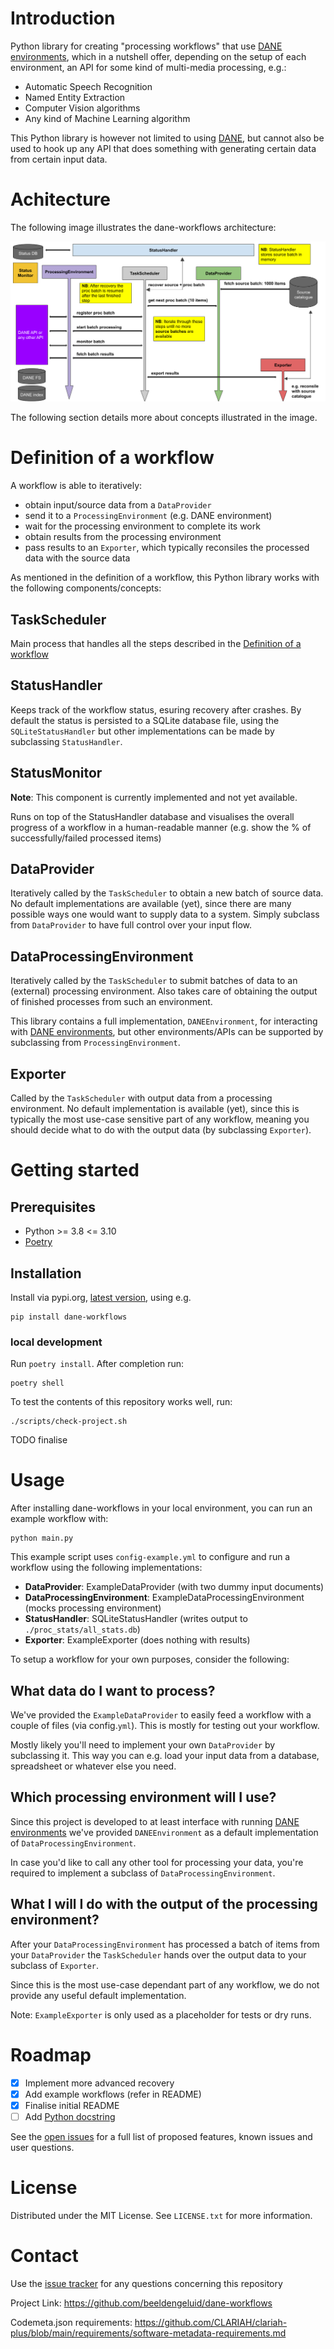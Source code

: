 # Introduction

Python library for creating "processing workflows" that use [DANE environments](https://github.com/beeldengeluid/dane-environments), which in a nutshell offer, depending on the setup of each environment, an API for some kind of multi-media processing, e.g.:

* Automatic Speech Recognition
* Named Entity Extraction
* Computer Vision algorithms
* Any kind of Machine Learning algorithm

This Python library is however not limited to using [DANE](https://github.com/CLARIAH/DANE), but cannot also be used to hook up any API that does something with generating certain data from certain input data.

# Achitecture

The following image illustrates the dane-workflows architecture:

![Image](architecture.png)

The following section details more about concepts illustrated in the image.

# Definition of a workflow

A workflow is able to iteratively:
- obtain input/source data from a `DataProvider`
- send it to a `ProcessingEnvironment` (e.g. DANE environment)
- wait for the processing environment to complete its work
- obtain results from the processing environment
- pass results to an `Exporter`, which typically reconsiles the processed data with the source data     

As mentioned in the definition of a workflow, this Python library works with the following components/concepts:

## TaskScheduler

Main process that handles all the steps described in the [Definition of a workflow]()

## StatusHandler

Keeps track of the workflow status, esuring recovery after crashes. By default the status is persisted to a SQLite database file, using the `SQLiteStatusHandler` but other implementations can be made by subclassing `StatusHandler`. 

## StatusMonitor

**Note**: This component is currently implemented and not yet available. 

Runs on top of the StatusHandler database and visualises the overall progress of a workflow in a human-readable manner (e.g. show the % of successfully/failed processed items)

## DataProvider

Iteratively called by the `TaskScheduler` to obtain a new batch of source data. No default implementations are available (yet), since there are many possible ways one would want to supply data to a system. Simply subclass from `DataProvider` to have full control over your input flow.

## DataProcessingEnvironment

Iteratively called by the `TaskScheduler` to submit batches of data to an (external) processing environment. Also takes care of obtaining the output of finished processes from such an environment.

This library contains a full implementation, `DANEEnvironment`, for interacting with [DANE environments](https://github.com/beeldengeluid/dane-environments), but other environments/APIs can be supported by subclassing from `ProcessingEnvironment`.

## Exporter

Called by the `TaskScheduler` with output data from a processing environment. No default implementation is available (yet), since this is typically the most use-case sensitive part of any workflow, meaning you should decide what to do with the output data (by subclassing `Exporter`).

# Getting started

## Prerequisites

* Python >= 3.8 <= 3.10
* [Poetry](https://python-poetry.org/)

## Installation

Install via pypi.org, [latest version](https://pypi.org/project/dane-workflows/), using e.g.

```
pip install dane-workflows
```

### local development

Run `poetry install`. After completion run:

```
poetry shell
```

To test the contents of this repository works well, run:

```
./scripts/check-project.sh
```

TODO finalise

# Usage

After installing dane-workflows in your local environment, you can run an example workflow with:

```
python main.py
```

This example script uses `config-example.yml` to configure and run a workflow using the following implementations:

- **DataProvider**: ExampleDataProvider (with two dummy input documents)
- **DataProcessingEnvironment**: ExampleDataProcessingEnvironment (mocks processing environment)
- **StatusHandler**: SQLiteStatusHandler (writes output to `./proc_stats/all_stats.db`)
- **Exporter**: ExampleExporter (does nothing with results)

To setup a workflow for your own purposes, consider the following:

## What data do I want to process?

We've provided the `ExampleDataProvider` to easily feed a workflow with a couple of files (via config.`yml`). This is mostly for testing out your workflow.

Mostly likely you'll need to implement your own `DataProvider` by subclassing it. This way you can e.g. load your input data from a database, spreadsheet or whatever else you need.

## Which processing environment will I use?

Since this project is developed to at least interface with running [DANE environments](https://github.com/beeldengeluid/dane-environments) we've provided `DANEEnvironment` as a default implementation of `DataProcessingEnvironment`.

In case you'd like to call any other tool for processing your data, you're required to implement a subclass of `DataProcessingEnvironment`.

## What I will I do with the output of the processing environment?

After your `DataProcessingEnvironment` has processed a batch of items from your `DataProvider` the `TaskScheduler` hands over the output data to your subclass of `Exporter`. 

Since this is the most use-case dependant part of any workflow, we do not provide any useful default implementation. 

Note: `ExampleExporter` is only used as a placeholder for tests or dry runs.

# Roadmap

- [x] Implement more advanced recovery
- [x] Add example workflows (refer in README)
- [x] Finalise initial README
- [ ] Add [Python docstring](https://www.askpython.com/python/python-docstring)

See the [open issues](https://github.com/beeldengeluid/dane-workflows/issues) for a full list of proposed features, known issues and user questions.


# License
Distributed under the MIT License. See `LICENSE.txt` for more information.


# Contact
Use the [issue tracker](https://github.com/beeldengeluid/dane-workflows/issues) for any questions concerning this repository

Project Link: https://github.com/beeldengeluid/dane-workflows

Codemeta.json requirements: https://github.com/CLARIAH/clariah-plus/blob/main/requirements/software-metadata-requirements.md
